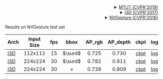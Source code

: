 <!-- [ALGORITHM] -->

<details>
<summary align="right"><a href="https://openaccess.thecvf.com/content_CVPR_2019/html/Abavisani_Improving_the_Performance_of_Unimodal_Dynamic_Hand-Gesture_Recognition_With_Multimodal_CVPR_2019_paper.html">MTUT (CVPR'2019)</a></summary>

```bibtex
@InProceedings{Abavisani_2019_CVPR,
  author = {Abavisani, Mahdi and Joze, Hamid Reza Vaezi and Patel, Vishal M.},
  title = {Improving the Performance of Unimodal Dynamic Hand-Gesture Recognition With Multimodal Training},
  booktitle = {Proceedings of the IEEE/CVF Conference on Computer Vision and Pattern Recognition (CVPR)},
  month = {June},
  year = {2019}
}
```

</details>


<!-- [BACKBONE] -->

<details>
<summary align="right"><a href="https://openaccess.thecvf.com/content_cvpr_2017/html/Carreira_Quo_Vadis_Action_CVPR_2017_paper.html">I3D (CVPR'2017)</a></summary>

```bibtex
@InProceedings{Carreira_2017_CVPR,
  author = {Carreira, Joao and Zisserman, Andrew},
  title = {Quo Vadis, Action Recognition? A New Model and the Kinetics Dataset},
  booktitle = {Proceedings of the IEEE Conference on Computer Vision and Pattern Recognition (CVPR)},
  month = {July},
  year = {2017}
}
```

</details>

<!-- [DATASET] -->

<details>
<summary align="right"><a href="https://openaccess.thecvf.com/content_cvpr_2016/html/Molchanov_Online_Detection_and_CVPR_2016_paper.html">NVGesture (CVPR'2016)</a></summary>

```bibtex
@InProceedings{Molchanov_2016_CVPR,
  author = {Molchanov, Pavlo and Yang, Xiaodong and Gupta, Shalini and Kim, Kihwan and Tyree, Stephen and Kautz, Jan},
  title = {Online Detection and Classification of Dynamic Hand Gestures With Recurrent 3D Convolutional Neural Network},
  booktitle = {Proceedings of the IEEE Conference on Computer Vision and Pattern Recognition (CVPR)},
  month = {June},
  year = {2016}
}
```

</details>


Results on NVGesture test set

| Arch  | Input Size | fps | bbox |  AP_rgb  |  AP_depth  | ckpt    | log     |
| :--- | :---: | :--------: | :------: | :------: | :------: |:------: |:------: |
| [I3D](/configs/gesture/gesture_sview_rgbd_vid/mtut/nvgesture/i3d_nvgesture_bbox_112x112_fps15.py) | 112x112 | 15 | $\surd$ | 0.725 | 0.730 | [ckpt](https://download.openmmlab.com/mmpose/gesture/mtut/i3d_nvgesture/i3d_nvgesture_bbox_112x112_fps15-363b5956_20220530.pth) | [log](https://download.openmmlab.com/mmpose/gesture/mtut/i3d_nvgesture/i3d_nvgesture_bbox_112x112_fps15-20220530.log.json) |
| [I3D](/configs/gesture/gesture_sview_rgbd_vid/mtut/nvgesture/i3d_nvgesture_bbox_224x224_fps30.py) | 224x224 | 30 | $\surd$ | 0.782 | 0.811 | [ckpt](https://download.openmmlab.com/mmpose/gesture/mtut/i3d_nvgesture/i3d_nvgesture_bbox_224x224_fps30-98a8f288_20220530.pthh) | [log](https://download.openmmlab.com/mmpose/gesture/mtut/i3d_nvgesture/i3d_nvgesture_bbox_224x224_fps30-20220530.log.json) |
| [I3D](/configs/gesture/gesture_sview_rgbd_vid/mtut/nvgesture/i3d_nvgesture_224x224_fps30.py)  | 224x224 | 30 | $\times$ | 0.739 | 0.809 | [ckpt](https://download.openmmlab.com/mmpose/gesture/mtut/i3d_nvgesture/i3d_nvgesture_224x224_fps30-b7abf574_20220530.pth) | [log](https://download.openmmlab.com/mmpose/gesture/mtut/i3d_nvgesture/i3d_nvgesture_224x224_fps30-20220530.log.json) |
